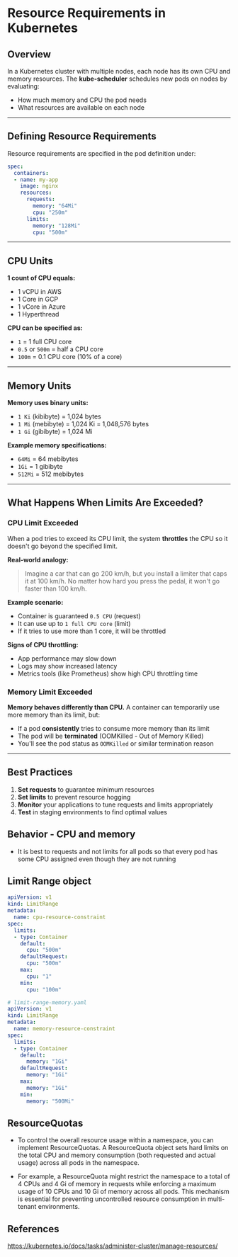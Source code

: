 # Resource Requirements in Kubernetes

## Overview

In a Kubernetes cluster with multiple nodes, each node has its own CPU and memory resources. The **kube-scheduler** schedules new pods on nodes by evaluating:
- How much memory and CPU the pod needs
- What resources are available on each node

---

## Defining Resource Requirements

Resource requirements are specified in the pod definition under:
```yaml
spec:
  containers:
  - name: my-app
    image: nginx
    resources:
      requests:
        memory: "64Mi"
        cpu: "250m"
      limits:
        memory: "128Mi"
        cpu: "500m"
```

---

## CPU Units

**1 count of CPU equals:**
- 1 vCPU in AWS
- 1 Core in GCP  
- 1 vCore in Azure
- 1 Hyperthread

**CPU can be specified as:**
- `1` = 1 full CPU core
- `0.5` or `500m` = half a CPU core
- `100m` = 0.1 CPU core (10% of a core)

---

## Memory Units

**Memory uses binary units:**
- `1 Ki` (kibibyte) = 1,024 bytes
- `1 Mi` (mebibyte) = 1,024 Ki = 1,048,576 bytes
- `1 Gi` (gibibyte) = 1,024 Mi

**Example memory specifications:**
- `64Mi` = 64 mebibytes
- `1Gi` = 1 gibibyte
- `512Mi` = 512 mebibytes

---

## What Happens When Limits Are Exceeded?

### CPU Limit Exceeded
When a pod tries to exceed its CPU limit, the system **throttles** the CPU so it doesn't go beyond the specified limit.

**Real-world analogy:** 
> Imagine a car that can go 200 km/h, but you install a limiter that caps it at 100 km/h. No matter how hard you press the pedal, it won't go faster than 100 km/h.

**Example scenario:**
- Container is guaranteed `0.5 CPU` (request)
- It can use up to `1 full CPU core` (limit)
- If it tries to use more than 1 core, it will be throttled

**Signs of CPU throttling:**
- App performance may slow down
- Logs may show increased latency
- Metrics tools (like Prometheus) show high CPU throttling time

### Memory Limit Exceeded
**Memory behaves differently than CPU.** A container can temporarily use more memory than its limit, but:

- If a pod **consistently** tries to consume more memory than its limit
- The pod will be **terminated** (OOMKilled - Out of Memory Killed)
- You'll see the pod status as `OOMKilled` or similar termination reason

---

## Best Practices

1. **Set requests** to guarantee minimum resources
2. **Set limits** to prevent resource hogging
3. **Monitor** your applications to tune requests and limits appropriately
4. **Test** in staging environments to find optimal values

## Behavior - CPU and memory
- It is best to requests and not limits for all pods so that every pod has some CPU assigned even though they are not running


## Limit Range object

```yaml
apiVersion: v1
kind: LimitRange
metadata:
  name: cpu-resource-constraint
spec:
  limits:
  - type: Container
    default: 
      cpu: "500m"
    defaultRequest:
      cpu: "500m"
    max:
      cpu: "1"
    min:
      cpu: "100m"

# limit-range-memory.yaml
apiVersion: v1
kind: LimitRange
metadata:
  name: memory-resource-constraint
spec:
  limits:
  - type: Container
    default:
      memory: "1Gi"
    defaultRequest:
      memory: "1Gi"
    max:
      memory: "1Gi"
    min:
      memory: "500Mi"
```

## ResourceQuotas

- To control the overall resource usage within a namespace, you can implement ResourceQuotas. A ResourceQuota object sets hard limits on the total CPU and memory consumption (both requested and actual usage) across all pods in the namespace.

- For example, a ResourceQuota might restrict the namespace to a total of 4 CPUs and 4 Gi of memory in requests while enforcing a maximum usage of 10 CPUs and 10 Gi of memory across all pods. This mechanism is essential for preventing uncontrolled resource consumption in multi-tenant environments.

## References

https://kubernetes.io/docs/tasks/administer-cluster/manage-resources/